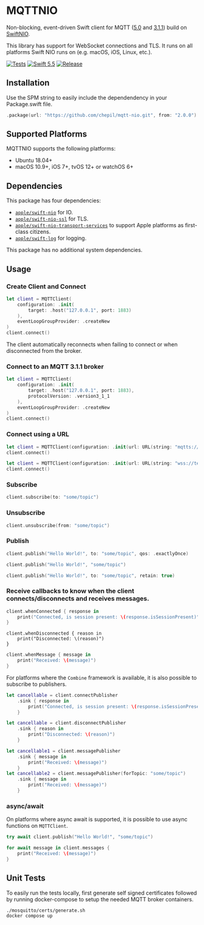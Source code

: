 # MQTTNIO

Non-blocking, event-driven Swift client for MQTT ([5.0](https://docs.oasis-open.org/mqtt/mqtt/v5.0/os/mqtt-v5.0-os.html) and [3.1.1](http://docs.oasis-open.org/mqtt/mqtt/v3.1.1/os/mqtt-v3.1.1-os.html)) build on [SwiftNIO](https://github.com/apple/swift-nio).

This library has support for WebSocket connections and TLS. It runs on all platforms Swift NIO runs on (e.g. macOS, iOS, Linux, etc.).

[![Tests](https://img.shields.io/github/workflow/status/sroebert/mqtt-nio/test/main.svg?label=Tests&style=for-the-badge)](https://github.com/sroebert/mqtt-nio/actions)
[![Swift 5.5](http://img.shields.io/badge/swift-5.5-brightgreen.svg?style=for-the-badge)](https://swift.org)
[![Release](https://img.shields.io/github/release/sroebert/mqtt-nio.svg?style=for-the-badge)](https://github.com/sroebert/mqtt-nio/releases)

## Installation

Use the SPM string to easily include the dependendency in your Package.swift file.

```swift
.package(url: "https://github.com/chepil/mqtt-nio.git", from: "2.0.0")
```

## Supported Platforms

MQTTNIO supports the following platforms:

- Ubuntu 18.04+
- macOS 10.9+, iOS 7+, tvOS 12+ or watchOS 6+

## Dependencies

This package has four dependencies:

- [`apple/swift-nio`](https://github.com/apple/swift-nio) for IO.
- [`apple/swift-nio-ssl`](https://github.com/apple/swift-nio-ssl) for TLS.
- [`apple/swift-nio-transport-services`](https://github.com/apple/swift-nio-transport-services) to support Apple platforms as first-class citizens.
- [`apple/swift-log`](https://github.com/apple/swift-log) for logging.

This package has no additional system dependencies.

## Usage

### Create Client and Connect
```swift
let client = MQTTClient(
    configuration: .init(
        target: .host("127.0.0.1", port: 1883)
    ),
    eventLoopGroupProvider: .createNew
)
client.connect()
```

The client automatically reconnects when failing to connect or when disconnected from the broker.

### Connect to an MQTT 3.1.1 broker

```swift
let client = MQTTClient(
    configuration: .init(
        target: .host("127.0.0.1", port: 1883),
        protocolVersion: .version3_1_1
    ),
    eventLoopGroupProvider: .createNew
)
client.connect()
```

### Connect using a URL

```swift
let client = MQTTClient(configuration: .init(url: URL(string: "mqtts://test.mosquitto.org")!))
client.connect()
```

```swift
let client = MQTTClient(configuration: .init(url: URL(string: "wss://test.mosquitto.org:8081")!))
client.connect()
```

### Subscribe
```swift
client.subscribe(to: "some/topic")
```

### Unsubscribe
```swift
client.unsubscribe(from: "some/topic")
```

### Publish

```swift
client.publish("Hello World!", to: "some/topic", qos: .exactlyOnce)
```
```swift
client.publish("Hello World!", "some/topic")
```
```swift
client.publish("Hello World!", to: "some/topic", retain: true)
```

### Receive callbacks to know when the client connects/disconnects and receives messages.
```swift
client.whenConnected { response in
    print("Connected, is session present: \(response.isSessionPresent)")
}
```
```
client.whenDisconnected { reason in
    print("Disconnected: \(reason)")
}
```
```swift
client.whenMessage { message in
    print("Received: \(message)")
}
```

For platforms where the `Combine` framework is available, it is also possible to subscribe to publishers.
```swift
let cancellable = client.connectPublisher
    .sink { response in
        print("Connected, is session present: \(response.isSessionPresent)")
    }
```
```swift
let cancellable = client.disconnectPublisher
    .sink { reason in
        print("Disconnected: \(reason)")
    }
```
```swift
let cancellable1 = client.messagePublisher
    .sink { message in
        print("Received: \(message)")
    }
let cancellable2 = client.messagePublisher(forTopic: "some/topic")
    .sink { message in
        print("Received: \(message)")
    }
```

### async/await

On platforms where async await is supported, it is possible to use async functions on `MQTTClient`.

```swift
try await client.publish("Hello World!", "some/topic")
```

```swift
for await message in client.messages {
    print("Received: \(message)")
}
```

## Unit Tests

To easily run the tests locally, first generate self signed certificates followed by running docker-compose to setup the needed MQTT broker containers.
```
./mosquitto/certs/generate.sh
docker compose up
```
